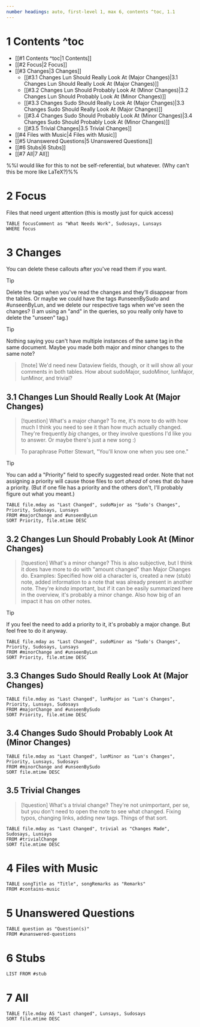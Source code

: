 ```yaml
---
number headings: auto, first-level 1, max 6, contents ^toc, 1.1
---
```


# 1 Contents ^toc

- [[#1 Contents ^toc|1 Contents]]
- [[#2 Focus|2 Focus]]
- [[#3 Changes|3 Changes]]
	- [[#3.1 Changes Lun Should Really Look At (Major Changes)|3.1 Changes Lun Should Really Look At (Major Changes)]]
	- [[#3.2 Changes Lun Should Probably Look At (Minor Changes)|3.2 Changes Lun Should Probably Look At (Minor Changes)]]
	- [[#3.3 Changes Sudo Should Really Look At (Major Changes)|3.3 Changes Sudo Should Really Look At (Major Changes)]]
	- [[#3.4 Changes Sudo Should Probably Look At (Minor Changes)|3.4 Changes Sudo Should Probably Look At (Minor Changes)]]
	- [[#3.5 Trivial Changes|3.5 Trivial Changes]]
- [[#4 Files with Music|4 Files with Music]]
- [[#5 Unanswered Questions|5 Unanswered Questions]]
- [[#6 Stubs|6 Stubs]]
- [[#7 All|7 All]]

%%I would like for this to not be self-referential, but whatever. (Why can't this be more like LaTeX?)%%

# 2 Focus
Files that need urgent attention (this is mostly just for quick access)
```dataview
TABLE focusComment as "What Needs Work", Sudosays, Lunsays
WHERE focus
```

# 3 Changes
You can delete these callouts after you've read them if you want.
>[!tip]
>Delete the tags when you've read the changes and they'll disappear from the tables. Or maybe we could have the tags #unseenBySudo and #unseenByLun, and we delete our respective tags when we've seen the changes? (I am using an "and" in the queries, so you really only have to delete the "unseen" tag.)

>[!tip]
>Nothing saying you can't have multiple instances of the same tag in the same document. Maybe you made both major and minor changes to the same note?
>>[!note] We'd need new Dataview fields, though, or it will show all your comments in both tables.
>>How about sudoMajor, sudoMinor, lunMajor,  lunMinor, and trivial?

## 3.1 Changes Lun Should Really Look At (Major Changes)
>[!question] What's a major change?
>To me, it's more to do with how much I think you need to see it than how much actually changed. They're frequently *big* changes, or they involve questions I'd like you to answer. Or maybe there's just a new song :)
>
>To paraphrase Potter Stewart, "You'll know one when you see one."

>[!tip]
>You can add a "Priority" field to specify suggested read order. Note that not assigning a priority will cause those files to sort *ahead* of ones that do have a priority. (But if one file has a priority and the others don't, I'll probably figure out what you meant.)

```dataview
TABLE file.mday as "Last Changed", sudoMajor as "Sudo's Changes", Priority, Sudosays, Lunsays
FROM #majorChange and #unseenByLun
SORT Priority, file.mtime DESC
```

## 3.2 Changes Lun Should Probably Look At (Minor Changes)
>[!question] What's a minor change?
>This is also subjective, but I think it does have more to do with "amount changed" than Major Changes do. Examples: Specified how old a character is, created a new (stub) note, added information to a note that was already present in another note. They're *kinda* important, but if it can be easily summarized here in the overview, it's probably a minor change. Also how big of an impact it has on other notes.

>[!tip]
>If you feel the need to add a priority to it, it's probably a major change. But feel free to do it anyway.

```dataview
TABLE file.mday as "Last Changed", sudoMinor as "Sudo's Changes", Priority, Sudosays, Lunsays
FROM #minorChange and #unseenByLun 
SORT Priority, file.mtime DESC
```

## 3.3 Changes Sudo Should Really Look At (Major Changes)
```dataview
TABLE file.mday as "Last Changed", lunMajor as "Lun's Changes", Priority, Lunsays, Sudosays
FROM #majorChange and #unseenBySudo 
SORT Priority, file.mtime DESC
```

## 3.4 Changes Sudo Should Probably Look At (Minor Changes)
```dataview
TABLE file.mday as "Last Changed", lunMinor as "Lun's Changes", Priority, Lunsays, Sudosays
FROM #minorChange and #unseenBySudo 
SORT file.mtime DESC
```

## 3.5 Trivial Changes
>[!question] What's a trivial change?
>They're not unimportant, per se, but you don't need to open the note to see what changed. Fixing typos, changing links, adding new tags. Things of that sort.

```dataview
TABLE file.mday as "Last Changed", trivial as "Changes Made", Sudosays, Lunsays
FROM #trivialChange 
SORT file.mtime DESC
```

# 4 Files with Music
```dataview
TABLE songTitle as "Title", songRemarks as "Remarks"
FROM #contains-music 
```

# 5 Unanswered Questions
```dataview
TABLE question as "Question(s)"
FROM #unanswered-questions 
```

# 6 Stubs
```dataview
LIST FROM #stub 
```
# 7 All
```dataview
TABLE file.mday AS "Last changed", Lunsays, Sudosays
SORT file.mtime DESC
```